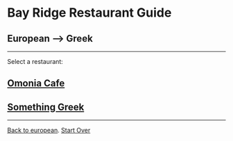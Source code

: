 # Bay Ridge Restaurant Guide
## European --> Greek
---
Select a restaurant:
## [Omonia Cafe]()
## [Something Greek]()
---

[Back to european](European/european.md).
[Start Over](../home.md)
